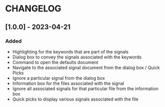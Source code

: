 # CHANGELOG

## [1.0.0] - 2023-04-21

### Added

- Highlighting for the keywords that are part of the signals
- Dialog box to convey the signals associated with the keywords
- Command to open the defaults document
- Navigate to the associated signal document from the dialog box / Quick Picks
- Ignore a particular signal from the dialog box
- Information box for the files associated with the signal
- Ignore all associated signals for that particular file from the information box
- Quick picks to display various signals associated with the file
